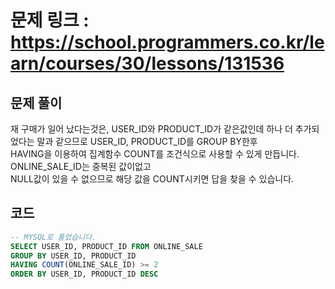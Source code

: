 # 문제 링크 : https://school.programmers.co.kr/learn/courses/30/lessons/131536

## 문제 풀이 
재 구매가 일어 났다는것은, USER_ID와 PRODUCT_ID가 같은값인데 하나 더 추가되었다는 말과 같으므로 USER_ID, PRODUCT_ID를 GROUP BY한후<br/>
HAVING을 이용하여 집계함수 COUNT를 조건식으로 사용할 수 있게 만듭니다. ONLINE_SALE_ID는 중복된 값이없고 <br/>
NULL값이 있을 수 없으므로 해당 값을 COUNT시키면 답을 찾을 수 있습니다.

## 코드
```sql
-- MYSQL로 풀었습니다.
SELECT USER_ID, PRODUCT_ID FROM ONLINE_SALE
GROUP BY USER_ID, PRODUCT_ID
HAVING COUNT(ONLINE_SALE_ID) >= 2
ORDER BY USER_ID, PRODUCT_ID DESC
```